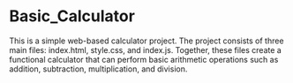 # Basic_Calculator
This is a simple web-based calculator project. The project consists of three main files: index.html, style.css, and index.js. Together, these files create a functional calculator that can perform basic arithmetic operations such as addition, subtraction, multiplication, and division.
